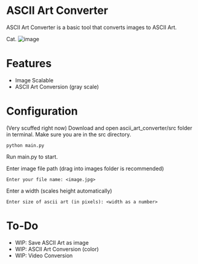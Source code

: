 # ASCII Art Converter
ASCII Art Converter is a basic tool that converts images to ASCII Art.

Cat.
![image](https://github.com/user-attachments/assets/1d9ce695-1135-4061-88d6-66b40fa7a63e)

# Features
- Image Scalable
- ASCII Art Conversion (gray scale)

# Configuration
(Very scuffed right now)
Download and open ascii_art_converter/src folder in terminal. Make sure you are in the src directory. 
```
python main.py
```
Run main.py to start.

Enter image file path (drag into images folder is recommended)
```
Enter your file name: <image.jpg>
```

Enter a width (scales height automatically)
```
Enter size of ascii art (in pixels): <width as a number>
```

# To-Do
- WIP: Save ASCII Art as image 
- WIP: ASCII Art Conversion (color)
- WIP: Video Conversion
